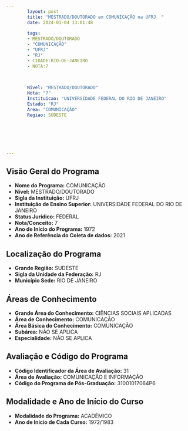```yaml
---
        layout: post
        title: "MESTRADO/DOUTORADO em COMUNICAÇÃO na UFRJ  "
        date: 2024-01-04 13:01:48
     
        tags:
        - MESTRADO/DOUTORADO
        - "COMUNICAÇÃO"
        - "UFRJ"
        - "RJ"
        - CIDADE:RIO-DE-JANEIRO
        - NOTA:7
        
       

        Nivel: "MESTRADO/DOUTORADO"
        Nota: "7"
        Instituicao: "UNIVERSIDADE FEDERAL DO RIO DE JANEIRO"
        Estado: "RJ"
        Area: "COMUNICAÇÃO"
        Regiao: SUDESTE
        
        
        
        
        
        
---
```

## Visão Geral do Programa
- **Nome do Programa:** COMUNICAÇÃO
- **Nível:** MESTRADO/DOUTORADO
- **Sigla da Instituição:** UFRJ
- **Instituição de Ensino Superior:** UNIVERSIDADE FEDERAL DO RIO DE JANEIRO
- **Status Jurídico:** FEDERAL
- **Nota/Conceito:** 7
- **Ano de Início do Programa:** 1972
- **Ano de Referência do Coleta de dados:** 2021

## Localização do Programa
- **Grande Região:** SUDESTE
- **Sigla da Unidade da Federação:** RJ
- **Município Sede:** RIO DE JANEIRO

## Áreas de Conhecimento
- **Grande Área do Conhecimento:** CIÊNCIAS SOCIAIS APLICADAS
- **Área de Conhecimento:** COMUNICAÇÃO
- **Área Básica do Conhecimento:** COMUNICAÇÃO
- **Subárea:** NÃO SE APLICA
- **Especialidade:** NÃO SE APLICA

## Avaliação e Código do Programa
- **Código Identificador da Área de Avaliação:** 31
- **Área de Avaliação:** COMUNICAÇÃO E INFORMAÇÃO
- **Código do Programa de Pós-Graduação:** 31001017064P6


## Modalidade e Ano de Início do Curso
- **Modalidade do Programa:** ACADÊMICO
- **Ano de Início de Cada Curso:** 1972/1983
